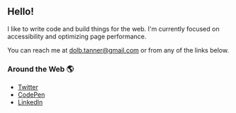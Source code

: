 ## Hello!

I like to write code and build things for the web. I'm currently focused on accessibility and optimizing page performance.

You can reach me at dolb.tanner@gmail.com or from any of the links below.

### Around the Web 🌎
* [Twitter](https://twitter.com/tannerdolby)
* [CodePen](https://codepen.io/tannerdolby)
* [LinkedIn](https://www.linkedin.com/in/tanner-dolby/)


